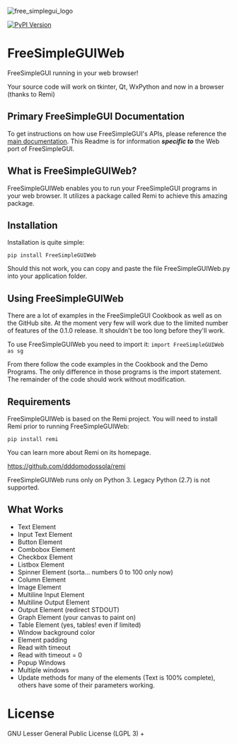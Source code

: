 
![free_simplegui_logo](https://raw.githubusercontent.com/spyoungtech/FreeSimpleGUI/main/images/for_readme/freesimplegui.png)


[![PyPI Version](https://img.shields.io/pypi/v/freesimpleguiweb.svg?style=for-the-badge)](https://pypi.org/project/FreeSimpleGUIWeb/)

# FreeSimpleGUIWeb

FreeSimpleGUI running in your web browser!

Your source code will work on tkinter, Qt, WxPython and now in a browser (thanks to Remi)


## Primary FreeSimpleGUI Documentation

To get instructions on how use FreeSimpleGUI's APIs, please reference the [main documentation](http://www.FreeSimpleGUI.org).
This Readme is for information ***specific to*** the Web port of FreeSimpleGUI.


## What is FreeSimpleGUIWeb?

FreeSimpleGUIWeb enables you to run your FreeSimpleGUI programs in your web browser.  It utilizes a package called Remi to achieve this amazing package.


## Installation

Installation is quite simple:

`pip install FreeSimpleGUIWeb`

Should this not work, you can copy and paste the file FreeSimpleGUIWeb.py into your application folder.

## Using FreeSimpleGUIWeb

There are a lot of examples in the FreeSimpleGUI Cookbook as well as on the GitHub site.  At the moment very few will work due to the limited number of features of the 0.1.0 release.  It shouldn't be too long before they'll work.

To use FreeSimpleGUIWeb you need to import it:
`import FreeSimpleGUIWeb as sg`

From there follow the code examples in the Cookbook and the Demo Programs.  The only difference in those programs is the import statement.  The remainder of the code should work without modification.


## Requirements

FreeSimpleGUIWeb is based on the Remi project.  You will need to install Remi prior to running FreeSimpleGUIWeb:

`pip install remi`

You can learn more about Remi on its homepage.

https://github.com/dddomodossola/remi

FreeSimpleGUIWeb runs only on Python 3. Legacy Python (2.7) is not supported.


## What Works

* Text Element
* Input Text Element
* Button Element
* Combobox Element
* Checkbox Element
* Listbox Element
* Spinner Element (sorta... numbers 0 to 100 only now)
* Column Element
* Image Element
* Multiline Input Element
* Multiline Output Element
* Output Element (redirect STDOUT)
* Graph Element (your canvas to paint on)
* Table Element (yes, tables! even if limited)
* Window background color
* Element padding
* Read with timeout
* Read with timeout = 0
* Popup Windows
* Multiple windows
* Update methods for many of the elements (Text is 100% complete), others have some of their parameters working.


# License
 GNU Lesser General Public License (LGPL 3) +
